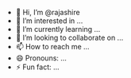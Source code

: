 - 👋 Hi, I’m @rajashire
- 👀 I’m interested in ...
- 🌱 I’m currently learning ...
- 💞️ I’m looking to collaborate on ...
- 📫 How to reach me ...
- 😄 Pronouns: ...
- ⚡ Fun fact: ...

<!---
rajashire/rajashire is a ✨ special ✨ repository because its `README.md` (this file) appears on your GitHub profile.
You can click the Preview link to take a look at your changes.
--->
